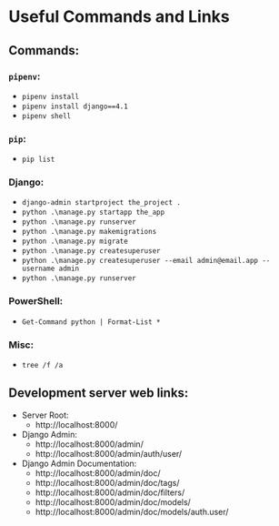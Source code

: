 # Useful Commands and Links

## Commands:

### `pipenv`:
* `pipenv install`
* `pipenv install django==4.1`
* `pipenv shell`

### `pip`:
* `pip list`

### Django:
* `django-admin startproject the_project .`
* `python .\manage.py startapp the_app`
* `python .\manage.py runserver`
* `python .\manage.py makemigrations`
* `python .\manage.py migrate`
* `python .\manage.py createsuperuser`
* `python .\manage.py createsuperuser --email admin@email.app --username admin`
* `python .\manage.py runserver`


### PowerShell:
* `Get-Command python | Format-List *`

### Misc:
* `tree /f /a`

## Development server web links:
* Server Root:
    * http://localhost:8000/
* Django Admin:
    * http://localhost:8000/admin/
    * http://localhost:8000/admin/auth/user/
* Django Admin Documentation:
    * http://localhost:8000/admin/doc/
    * http://localhost:8000/admin/doc/tags/
    * http://localhost:8000/admin/doc/filters/
    * http://localhost:8000/admin/doc/models/
    * http://localhost:8000/admin/doc/models/auth.user/